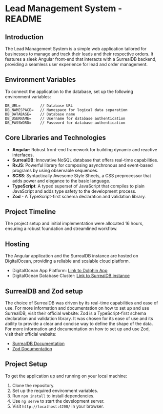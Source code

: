 # Lead Management System - README

## Introduction

The Lead Management System is a simple web application tailored for businesses to manage and track their leads and their respective orders. It features a sleek Angular front-end that interacts with a SurrealDB backend, providing a seamless user experience for lead and order management.

## Environment Variables

To connect the application to the database, set up the following environment variables:

```
DB_URL=         // Database URL
DB_NAMESPACE=   // Namespace for logical data separation
DB_DATABASE=    // Database name
DB_USERNAME=    // Username for database authentication
DB_PASSWORD=    // Password for database authentication
```

## Core Libraries and Technologies

- **Angular**: Robust front-end framework for building dynamic and reactive interfaces.
- **SurrealDB**: Innovative NoSQL database that offers real-time capabilities.
- **RxJS**: Powerful library for composing asynchronous and event-based programs by using observable sequences.
- **SCSS**: Syntactically Awesome Style Sheets, a CSS preprocessor that adds power and elegance to the basic language.
- **TypeScript**: A typed superset of JavaScript that compiles to plain JavaScript and adds type safety to the development process.
- **Zod** - A TypeScript-first schema declaration and validation library.

## Project Timeline

The project setup and initial implementation were allocated 16 hours, ensuring a robust foundation and streamlined workflow.

## Hosting

The Angular application and the SurrealDB instance are hosted on DigitalOcean, providing a reliable and scalable cloud platform.

- DigitalOcean App Platform:  [Link to Dolphin App](https://dolphin-app-3ajtf.ondigitalocean.app/)
- DigitalOcean Database Cluster: [Link to SurrealDB instance](https://lionfish-app-tkzl5.ondigitalocean.app/)

## SurrealDB and Zod setup

The choice of SurrealDB was driven by its real-time capabilities and ease of use. For more information and documentation on how to set up and use SurrealDB, visit their official website:
Zod is a TypeScript-first schema declaration and validation library. It was chosen for its ease of use and its ability to provide a clear and concise way to define the shape of the data. For more information and documentation on how to set up and use Zod, visit their official website:

- [SurrealDB Documentation](https://surrealist.starlane.studio/)
- [Zod Documentation](https://zod.dev/)

## Project Setup

To get the application up and running on your local machine:

1. Clone the repository.
2. Set up the required environment variables.
3. Run `npm install` to install dependencies.
4. Use `ng serve` to start the development server.
5. Visit `http://localhost:4200/` in your browser.
